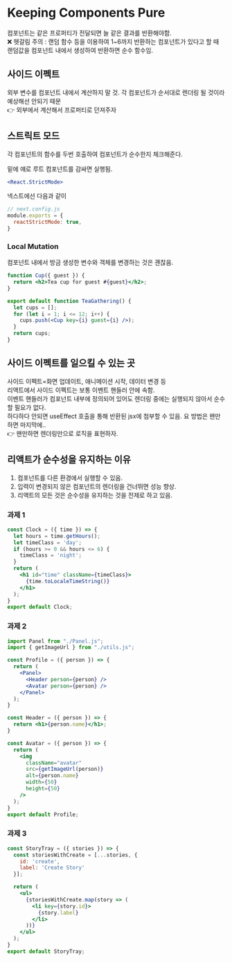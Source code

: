# Keeping Components Pure

컴포넌트는 같은 프로퍼티가 전달되면 늘 같은 결과를 반환해야함.  
❌ 헷갈림 주의 : 랜덤 함수 등을 이용하여 1~6까지 반환하는 컴포넌트가 있다고 할 때 랜덤값을 컴포넌트 내에서 생성하여 반환하면 순수 함수임.  

## 사이드 이펙트
외부 변수를 컴포넌트 내에서 계산하지 말 것. 각 컴포넌트가 순서대로 렌더링 될 것이라 예상해선 안되기 때문  
👉 외부에서 계산해서 프로퍼티로 던져주자

## 스트릭트 모드
각 컴포넌트의 함수를 두번 호출하여 컴포넌트가 순수한지 체크해준다.  

밑에 얘로 루트 컴포넌트를 감싸면 실행됨.
```jsx
<React.StrictMode>
```

넥스트에선 다음과 같이
```jsx
// next.config.js
module.exports = {
  reactStrictMode: true,
}
```

### Local Mutation
컴포넌트 내에서 방금 생성한 변수와 객체를 변경하는 것은 괜찮음.
```jsx
function Cup({ guest }) {
  return <h2>Tea cup for guest #{guest}</h2>;
}

export default function TeaGathering() {
  let cups = [];
  for (let i = 1; i <= 12; i++) {
    cups.push(<Cup key={i} guest={i} />);
  }
  return cups;
}
```

## 사이드 이펙트를 일으킬 수 있는 곳
사이드 이펙트=화면 업데이트, 애니메이션 시작, 데이터 변경 등  
리액트에서 사이드 이펙트는 보통 이벤트 핸들러 안에 속함.  
이벤트 핸들러가 컴포넌트 내부에 정의되어 있어도 렌더링 중에는 실행되지 않아서 순수할 필요가 없다.  
하다하다 안되면 useEffect 호출을 통해 반환된 jsx에 첨부할 수 있음. 요 방법은 왠만하면 마지막에..  
👉 왠만하면 렌더링만으로 로직을 표현하자.

## 리액트가 순수성을 유지하는 이유
1. 컴포넌트를 다른 환경에서 실행할 수 있음.
2. 입력이 변경되지 않은 컴포넌트의 렌더링을 건너뛰면 성능 향상.
3. 리액트의 모든 것은 순수성을 유지하는 것을 전제로 하고 있음.

### 과제 1
```jsx
const Clock = ({ time }) => {
  let hours = time.getHours();
  let timeClass = 'day';
  if (hours >= 0 && hours <= 6) {
    timeClass = 'night';
  } 
  return (
    <h1 id="time" className={timeClass}>
      {time.toLocaleTimeString()}
    </h1>
  );
}
export default Clock;
```

### 과제 2
```jsx
import Panel from "./Panel.js";
import { getImageUrl } from "./utils.js";

const Profile = ({ person }) => {
  return (
    <Panel>
      <Header person={person} />
      <Avatar person={person} />
    </Panel>
  );
}

const Header = ({ person }) => {
  return <h1>{person.name}</h1>;
}

const Avatar = ({ person }) => {
  return (
    <img
      className="avatar"
      src={getImageUrl(person)}
      alt={person.name}
      width={50}
      height={50}
    />
  );
}
export default Profile;
```

### 과제 3
```jsx
const StoryTray = ({ stories }) => {
  const storiesWithCreate = [...stories, {
    id: 'create',
    label: 'Create Story'
  }];

  return (
    <ul>
      {storiesWithCreate.map(story => (
        <li key={story.id}>
          {story.label}
        </li>
      ))}
    </ul>
  );
}
export default StoryTray;
```